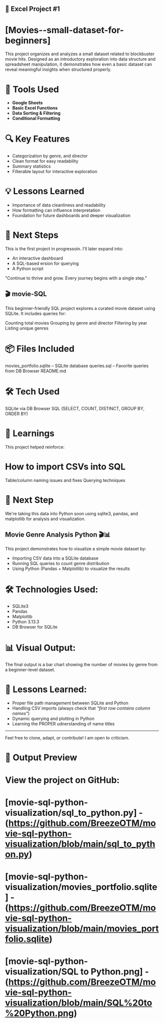## 🔰 Excel Project #1
# [Movies--small-dataset-for-beginners]
This project organizes and analyzes a small dataset related to blockbuster movie hits. Designed as an introductory exploration into data structure and spreadsheet manipulation, it demonstrates how even a basic dataset can reveal meaningful insights when structured properly.

# 🧰 Tools Used
- **Google Sheets**
- **Basic Excel Functions**
- **Data Sorting & Filtering**
- **Conditional Formatting**
  
# 🔍 Key Features
- Categorization by genre, and director
- Clean format for easy readability
- Summary statistics
- Filterable layout for interactive exploration

# 💡 Lessons Learned
- Importance of data cleanliness and readability
- How formatting can influence interpretation
- Foundation for future dashboards and deeper visualization

# 📌 Next Steps
This is the first project in progressoin. I'll later expand into:
- An interactive dashboard
- A SQL-based ersion for querying
- A Python script

"Continue to thrive and grow. Every journey begins with a single step."


## 🎬 movie-SQL
This beginner-friendly SQL project explores a curated movie dataset using SQLite. It includes queries for:

Counting total movies
Grouping by genre and director
Filtering by year
Listing unique genres
# 📦 Files Included
movies_portfolio.sqlite – SQLite database
queries.sql – Favorite queries from DB Browser
README.md
# 🛠️ Tech Used
SQLite via DB Browser
SQL (SELECT, COUNT, DISTINCT, GROUP BY, ORDER BY)
# 🧠 Learnings
This project helped reinforce:

# How to import CSVs into SQL
Table/column naming issues and fixes
Querying techniques
# 🧁 Next Step
We're taking this data into Python soon using sqlite3, pandas, and matplotlib for analysis and visualization.



## Movie Genre Analysis Python 🎬📊

This project demonstrates how to visualize a simple movie dataset by:
- Importing CSV data into a SQLite database
- Running SQL queries to count genre distribution
- Using Python (Pandas + Matplotlib) to visualize the results

# 🛠️ Technologies Used:
- SQLite3
- Pandas
- Matplotlib
- Python 3.13.3
- DB Browser for SQLite

# 📊 Visual Output:
The final output is a bar chart showing the number of movies by genre from a beginner-level dataset.

# 🧠 Lessons Learned:
- Proper file path management between SQLite and Python
- Handling CSV imports (always check that *"first row contains column names"*)
- Dynamic querying and plotting in Python
- Learning the PROPER udnerstanding of name titles

---

Feel free to clone, adapt, or contribute! I am open to criticism.

# 🎨 Output Preview
# View the project on GitHub:
# [movie-sql-python-visualization/sql_to_python.py]  - (https://github.com/BreezeOTM/movie-sql-python-visualization/blob/main/sql_to_python.py)
# [movie-sql-python-visualization/movies_portfolio.sqlite] - (https://github.com/BreezeOTM/movie-sql-python-visualization/blob/main/movies_portfolio.sqlite)
# [movie-sql-python-visualization/SQL to Python.png] - (https://github.com/BreezeOTM/movie-sql-python-visualization/blob/main/SQL%20to%20Python.png)
